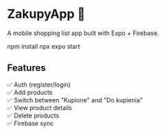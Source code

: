 # ZakupyApp 🛒

A mobile shopping list app built with Expo + Firebase.

npm install
npx expo start

## Features
✅ Auth (register/login)  
✅ Add products  
✅ Switch between "Kupione" and "Do kupienia"  
✅ View product details  
✅ Delete products  
✅ Firebase sync  
